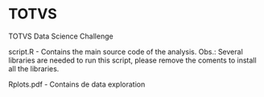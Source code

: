 # TOTVS
TOTVS Data Science Challenge 


script.R - Contains the main source code of the analysis. Obs.: Several libraries are needed to run this script, please remove the coments to install all the libraries.



Rplots.pdf - Contains de data exploration
